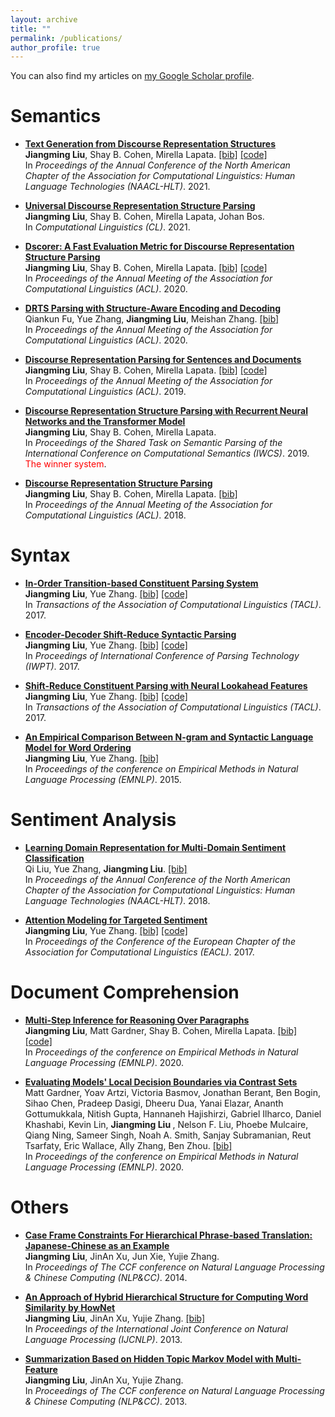 ```yaml
---
layout: archive
title: ""
permalink: /publications/
author_profile: true
---
```


You can also find my articles on <a href="https://scholar.google.com/citations?user=8kOZVRsAAAAJ&hl=en">my Google Scholar profile</a>.

Semantics
=====


* <a href="https://www.aclweb.org/anthology/2021.naacl-main.35.pdf"><b>Text Generation from Discourse Representation Structures</b></a> <br/>
<strong>Jiangming Liu</strong>, Shay B. Cohen, Mirella Lapata. <a href="https://www.aclweb.org/anthology/2021.naacl-main.35.bib">[bib]</a> <a href="https://github.com/LeonCrashCode/Discourse-Representation-Tree-Structure/tree/main/gmb/DRS-to-text">[code]</a> <br/> 
In <em>Proceedings of the Annual Conference of the North American Chapter of the Association for Computational Linguistics: Human Language Technologies (NAACL-HLT)</em>. 2021.

* <a href="https://direct.mit.edu/coli/article/doi/10.1162/coli_a_00406/98515/Universal-Discourse-Representation-Structure"> <b>Universal Discourse Representation Structure Parsing</b></a> <br/> 
<strong>Jiangming Liu</strong>, Shay B. Cohen, Mirella Lapata, Johan Bos. <br/>
In <em>Computational Linguistics (CL)</em>. 2021.

* <a href="https://www.aclweb.org/anthology/2020.acl-main.416.pdf"><b>Dscorer: A Fast Evaluation Metric for Discourse Representation Structure Parsing</b></a> <br/>
<strong>Jiangming Liu</strong>, Shay B. Cohen, Mirella Lapata. <a href="https://www.aclweb.org/anthology/2020.acl-main.416.bib">[bib]</a> <a href="https://github.com/LeonCrashCode/DRSScorer">[code]</a> <br/>
In <em>Proceedings of the Annual Meeting of the Association for Computational Linguistics (ACL)</em>. 2020.
	
* <a href="https://www.aclweb.org/anthology/2020.acl-main.609.pdf"><b>DRTS Parsing with Structure-Aware Encoding and Decoding</b></a> <br/>
Qiankun Fu, Yue Zhang, <strong>Jiangming Liu</strong>, Meishan Zhang. <a href="https://www.aclweb.org/anthology/2020.acl-main.609.bib">[bib]</a><br/>
In <em>Proceedings of the Annual Meeting of the Association for Computational Linguistics (ACL)</em>. 2020.

* <a href="https://www.aclweb.org/anthology/P19-1629.pdf"><b>Discourse Representation Parsing for Sentences and Documents</b></a><br/>
<strong>Jiangming Liu</strong>, Shay B. Cohen, Mirella Lapata. <a href="https://www.aclweb.org/anthology/P19-1629.bib">[bib]</a> <a href="https://github.com/LeonCrashCode/TreeDRSparsing/tree/bs_sattn_drssup">[code]</a><br/>
In <em>Proceedings of the Annual Meeting of the Association for Computational Linguistics (ACL)</em>. 2019.

* <a href="https://www.aclweb.org/anthology/W19-1203"><b>Discourse Representation Structure Parsing with Recurrent Neural Networks and the Transformer Model</b></a><br/>
<strong>Jiangming Liu</strong>, Shay B. Cohen, Mirella Lapata.<br/>
In <em>Proceedings of the Shared Task on Semantic Parsing of the International Conference on Computational Semantics (IWCS)</em>. 2019. <span style="color:red">The winner system</span>.

* <a href="http://aclweb.org/anthology/P18-1040"><b>Discourse Representation Structure Parsing</b></a><br/>
<strong>Jiangming Liu</strong>, Shay B. Cohen, Mirella Lapata. <a href="https://aclanthology.coli.uni-saarland.de/papers/P18-1040/p18-1040.bib">[bib]</a> <br/>
In <em>Proceedings of the Annual Meeting of the Association for Computational Linguistics (ACL)</em>. 2018.


Syntax
=====

* <a href="https://www.aclweb.org/anthology/Q17-1029"><b>In-Order Transition-based Constituent Parsing System</b></a> <br/>
<strong>Jiangming Liu</strong>, Yue Zhang. <a href="https://www.aclweb.org/anthology/papers/Q/Q17/Q17-1029.bib">[bib]</a> <a href="https://github.com/LeonCrashCode/InOrderParser">[code]</a> <br/>
In <em>Transactions of the Association of Computational Linguistics (TACL)</em>. 2017.

* <a href="https://www.aclweb.org/anthology/W17-6315"><b>Encoder-Decoder Shift-Reduce Syntactic Parsing</b></a> <br/>
<strong>Jiangming Liu</strong>, Yue Zhang. <a href="https://www.aclweb.org/anthology/papers/W/W17/W17-6315.bib">[bib]</a> <a href="https://github.com/LeonCrashCode/Encoder-Decoder-Parser">[code]</a><br/>
In <em>Proceedings of International Conference of Parsing Technology (IWPT)</em>. 2017.

* <a href="https://www.aclweb.org/anthology/Q17-1004"><b>Shift-Reduce Constituent Parsing with Neural Lookahead Features</b></a> <br/>
<strong>Jiangming Liu</strong>, Yue Zhang. <a href="https://www.aclweb.org/anthology/papers/Q/Q17/Q17-1004.bib">[bib]</a> <a href="https://github.com/LeonCrashCode/LookAheadFeature">[code]</a><br/>
In <em>Transactions of the Association of Computational Linguistics (TACL)</em>. 2017.

* <a href="https://www.aclweb.org/anthology/D15-1043"><b>An Empirical Comparison Between N-gram and Syntactic Language Model for Word Ordering</b></a> <br/>
<strong>Jiangming Liu</strong>, Yue Zhang. <a href="https://www.aclweb.org/anthology/papers/D/D15/D15-1043.bib">[bib]</a><br/>
In <em>Proceedings of the conference on Empirical Methods in Natural Language Processing (EMNLP)</em>. 2015.

Sentiment Analysis
=====

* <a href="http://aclweb.org/anthology/N18-1050"><b>Learning Domain Representation for Multi-Domain Sentiment Classification</b></a> <br/>
Qi Liu, Yue Zhang, <strong>Jiangming Liu</strong>. <a href="https://aclanthology.coli.uni-saarland.de/papers/N18-1050/n18-1050.bib">[bib]</a> <br/>
In <em>Proceedings of the Annual Conference of the North American Chapter of the Association for Computational Linguistics: Human Language Technologies (NAACL-HLT)</em>. 2018.

* <a href="https://www.aclweb.org/anthology/E17-2091"><b>Attention Modeling for Targeted Sentiment</b></a> <br/>
<strong>Jiangming Liu</strong>, Yue Zhang. <a href="https://www.aclweb.org/anthology/papers/E/E17/E17-2091.bib">[bib]</a> <a href="https://github.com/LeonCrashCode/AttentionTargetSentiment">[code]</a><br/>
In <em>Proceedings of the Conference of the European Chapter of the Association for Computational Linguistics (EACL)</em>. 2017.

Document Comprehension
=====

* <a href="https://www.aclweb.org/anthology/2020.emnlp-main.245/"><b>Multi-Step Inference for Reasoning Over Paragraphs</b></a> <br/>
<strong>Jiangming Liu</strong>, Matt Gardner, Shay B. Cohen, Mirella Lapata. <a href="https://www.aclweb.org/anthology/2020.emnlp-main.245.bib">[bib]</a> <a href="https://github.com/LeonCrashCode/allennlp/tree/transf-exp1">[code]</a> <br/>
In <em>Proceedings of the conference on Empirical Methods in Natural Language Processing (EMNLP)</em>. 2020.

* <a href="https://www.aclweb.org/anthology/2020.findings-emnlp.117/"><b>Evaluating Models' Local Decision Boundaries via Contrast Sets</b></a> <br/>
Matt Gardner, Yoav Artzi, Victoria Basmov, Jonathan Berant, Ben Bogin, Sihao Chen, Pradeep Dasigi, Dheeru Dua, Yanai Elazar, Ananth Gottumukkala, Nitish Gupta, Hannaneh Hajishirzi, Gabriel Ilharco, Daniel Khashabi, Kevin Lin, <strong> Jiangming Liu </strong>, Nelson F. Liu, Phoebe Mulcaire, Qiang Ning, Sameer Singh, Noah A. Smith, Sanjay Subramanian, Reut Tsarfaty, Eric Wallace, Ally Zhang, Ben Zhou. <a href="https://www.aclweb.org/anthology/2020.findings-emnlp.117.bib">[bib]</a> <br/>
In <em>Proceedings of the conference on Empirical Methods in Natural Language Processing (EMNLP)</em>. 2020.

Others
=====
* <a href="https://link.springer.com/chapter/10.1007/978-3-662-45924-9_12"><b>Case Frame Constraints For Hierarchical Phrase-based Translation: Japanese-Chinese as an Example</b></a> <br/>
<strong>Jiangming Liu</strong>, JinAn Xu, Jun Xie, Yujie Zhang. <br/>
In <em>Proceedings of The CCF conference on Natural Language Processing & Chinese Computing (NLP&CC)</em>. 2014.

* <a href="https://www.aclweb.org/anthology/I13-1120"><b>An Approach of Hybrid Hierarchical Structure for Computing Word Similarity by HowNet</b></a> <br/>
<strong>Jiangming Liu</strong>, JinAn Xu, Yujie Zhang. <a href="https://www.aclweb.org/anthology/papers/I/I13/I13-1120.bib">[bib]</a><br/>
In <em>Proceedings of the International Joint Conference on Natural Language Processing (IJCNLP)</em>. 2013.

* <a href="http://en.cnki.com.cn/Article_en/CJFDTOTAL-BJDZ201401027.htm"><b>Summarization Based on Hidden Topic Markov Model with Multi-Feature</b></a> <br/>
<strong>Jiangming Liu</strong>, JinAn Xu, Yujie Zhang.<br/>
In <em>Proceedings of The CCF conference on Natural Language Processing & Chinese Computing (NLP&CC)</em>. 2013.



